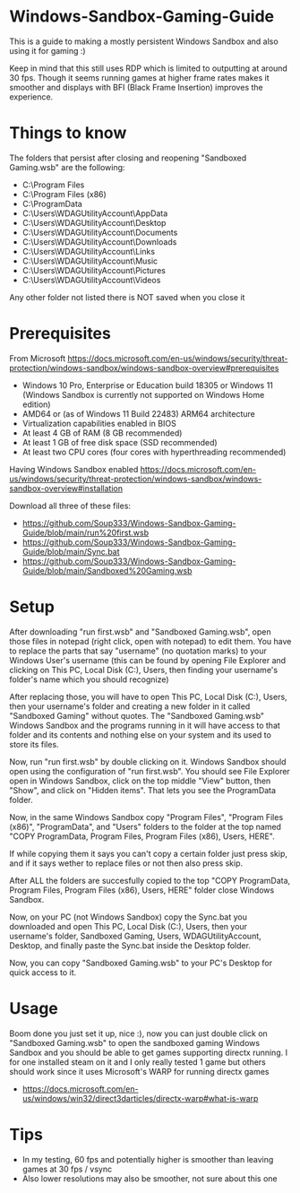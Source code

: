 # Windows-Sandbox-Gaming-Guide
This is a guide to making a mostly persistent Windows Sandbox and also using it for gaming :)

Keep in mind that this still uses RDP which is limited to outputting at around 30 fps. Though it seems running games at higher frame rates makes it smoother and displays with BFI (Black Frame Insertion) improves the experience.

# Things to know

The folders that persist after closing and reopening "Sandboxed Gaming.wsb" are the following:

* C:\Program Files
* C:\Program Files (x86)
* C:\ProgramData
* C:\Users\WDAGUtilityAccount\AppData
* C:\Users\WDAGUtilityAccount\Desktop
* C:\Users\WDAGUtilityAccount\Documents
* C:\Users\WDAGUtilityAccount\Downloads
* C:\Users\WDAGUtilityAccount\Links
* C:\Users\WDAGUtilityAccount\Music
* C:\Users\WDAGUtilityAccount\Pictures
* C:\Users\WDAGUtilityAccount\Videos

Any other folder not listed there is NOT saved when you close it

# Prerequisites

From Microsoft https://docs.microsoft.com/en-us/windows/security/threat-protection/windows-sandbox/windows-sandbox-overview#prerequisites

* Windows 10 Pro, Enterprise or Education build 18305 or Windows 11 (Windows Sandbox is currently not supported on Windows Home edition)
* AMD64 or (as of Windows 11 Build 22483) ARM64 architecture
* Virtualization capabilities enabled in BIOS
* At least 4 GB of RAM (8 GB recommended)
* At least 1 GB of free disk space (SSD recommended)
* At least two CPU cores (four cores with hyperthreading recommended)

Having Windows Sandbox enabled https://docs.microsoft.com/en-us/windows/security/threat-protection/windows-sandbox/windows-sandbox-overview#installation

Download all three of these files:

* https://github.com/Soup333/Windows-Sandbox-Gaming-Guide/blob/main/run%20first.wsb
* https://github.com/Soup333/Windows-Sandbox-Gaming-Guide/blob/main/Sync.bat
* https://github.com/Soup333/Windows-Sandbox-Gaming-Guide/blob/main/Sandboxed%20Gaming.wsb

# Setup

After downloading "run first.wsb" and "Sandboxed Gaming.wsb", open those files in notepad (right click, open with notepad) to edit them.
You have to replace the parts that say "username" (no quotation marks) to your Windows User's username (this can be found by opening File Explorer and clicking on This PC, Local Disk (C:), Users, then finding your username's folder's name which you should recognize)

After replacing those, you will have to open This PC, Local Disk (C:), Users, then your username's folder and creating a new folder in it called "Sandboxed Gaming" without quotes. The "Sandboxed Gaming.wsb" Windows Sandbox and the programs running in it will have access to that folder and its contents and nothing else on your system and its used to store its files.

Now, run "run first.wsb" by double clicking on it. Windows Sandbox should open using the configuration of "run first.wsb".
You should see File Explorer open in Windows Sandbox, click on the top middle "View" button, then "Show", and click on "Hidden items". That lets you see the ProgramData folder. 

Now, in the same Windows Sandbox copy "Program Files", "Program Files (x86)", "ProgramData", and "Users" folders to the folder at the top named "COPY ProgramData, Program Files, Program Files (x86), Users, HERE".

If while copying them it says you can't copy a certain folder just press skip, and if it says wether to replace files or not then also press skip.

After ALL the folders are succesfully copied to the top "COPY ProgramData, Program Files, Program Files (x86), Users, HERE" folder close Windows Sandbox.

Now, on your PC (not Windows Sandbox) copy the Sync.bat you downloaded and open This PC, Local Disk (C:), Users, then your username's folder, Sandboxed Gaming, Users, WDAGUtilityAccount, Desktop, and finally paste the Sync.bat inside the Desktop folder.

Now, you can copy "Sandboxed Gaming.wsb" to your PC's Desktop for quick access to it.

# Usage

Boom done you just set it up, nice :), now you can just double click on "Sandboxed Gaming.wsb" to open the sandboxed gaming Windows Sandbox and you should be able to get games supporting directx running. I for one installed steam on it and I only really tested 1 game but others should work since it uses Microsoft's WARP for running directx games
* https://docs.microsoft.com/en-us/windows/win32/direct3darticles/directx-warp#what-is-warp 

# Tips

* In my testing, 60 fps and potentially higher is smoother than leaving games at 30 fps / vsync
* Also lower resolutions may also be smoother, not sure about this one
